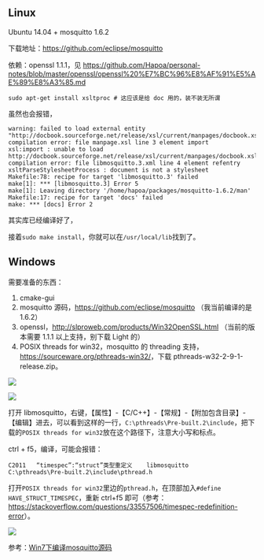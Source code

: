 ## Linux

Ubuntu 14.04 + mosquitto 1.6.2

下载地址：https://github.com/eclipse/mosquitto

依赖：openssl 1.1.1，见 <https://github.com/Hapoa/personal-notes/blob/master/openssl/openssl%20%E7%BC%96%E8%AF%91%E5%AE%89%E8%A3%85.md>

```shell
sudo apt-get install xsltproc # 这应该是给 doc 用的，装不装无所谓
```

虽然也会报错，

```
warning: failed to load external entity "http://docbook.sourceforge.net/release/xsl/current/manpages/docbook.xsl"
compilation error: file manpage.xsl line 3 element import
xsl:import : unable to load http://docbook.sourceforge.net/release/xsl/current/manpages/docbook.xsl
compilation error: file libmosquitto.3.xml line 4 element refentry
xsltParseStylesheetProcess : document is not a stylesheet
Makefile:78: recipe for target 'libmosquitto.3' failed
make[1]: *** [libmosquitto.3] Error 5
make[1]: Leaving directory '/home/hapoa/packages/mosquitto-1.6.2/man'
Makefile:17: recipe for target 'docs' failed
make: *** [docs] Error 2
```

其实库已经编译好了，

接着`sudo make install`，你就可以在`/usr/local/lib`找到了。

## Windows

需要准备的东西：

1. cmake-gui
2. mosquitto 源码，https://github.com/eclipse/mosquitto （我当前编译的是 1.6.2）
3. openssl，http://slproweb.com/products/Win32OpenSSL.html （当前的版本需要 1.1.1 以上支持，别下载 Light 的）
4. POSIX threads for win32，mosquitto 的 threading 支持，<https://sourceware.org/pthreads-win32/>，下载 pthreads-w32-2-9-1-release.zip。

![](https://raw.githubusercontent.com/Hapoa/personal-notes/master/_image/008.png)

![](https://raw.githubusercontent.com/Hapoa/personal-notes/master/_image/006.png)

打开 libmosquitto，右键，【属性】-【C/C++】-【常规】-【附加包含目录】-【编辑】进去，可以看到这样的一行，`C:\pthreads\Pre-built.2\include`，把下载的`POSIX threads for win32`放在这个路径下，注意大小写和标点。

ctrl + f5，编译，可能会报错：

```
C2011	“timespec”:“struct”类型重定义	libmosquitto	C:\pthreads\Pre-built.2\include\pthread.h
```

打开`POSIX threads for win32`里边的`pthread.h`，在顶部加入`#define HAVE_STRUCT_TIMESPEC`，重新 ctrl+f5 即可（参考：<https://stackoverflow.com/questions/33557506/timespec-redefinition-error>）。

![](https://raw.githubusercontent.com/Hapoa/personal-notes/master/_image/007.png)

参考：[Win7下编译mosquitto源码](https://blog.csdn.net/Netown_Ethereal/article/details/41981103)
